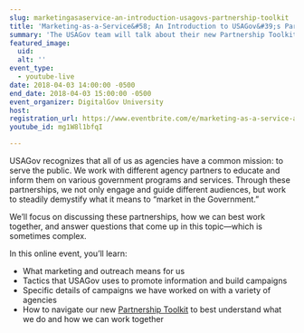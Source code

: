 ```yaml
---
slug: marketingasaservice-an-introduction-usagovs-partnership-toolkit
title: 'Marketing-as-a-Service&#58; An Introduction to USAGov&#39;s Partnership Toolkit'
summary: 'The USAGov team will talk about their new Partnership Toolkit and focus on how government agencies can partner with USAGov to market various programs and services.'
featured_image: 
  uid: 
  alt: ''
event_type: 
  - youtube-live
date: 2018-04-03 14:00:00 -0500
end_date: 2018-04-03 15:00:00 -0500
event_organizer: DigitalGov University
host: 
registration_url: https://www.eventbrite.com/e/marketing-as-a-service-an-introduction-to-usagovs-partnership-toolkit-registration-44339870747
youtube_id: mg1W8l1bfqI

---
```


USAGov recognizes that all of us as agencies have a common mission: to serve the public. We work with different agency partners to educate and inform them on various government programs and services. Through these partnerships, we not only engage and guide different audiences, but work to steadily demystify what it means to “market in the Government.” 

We’ll focus on discussing these partnerships, how we can best work together, and answer questions that come up in this topic—which is sometimes complex.

In this online event, you’ll learn:

- What marketing and outreach means for us
- Tactics that USAGov uses to promote information and build campaigns
- Specific details of campaigns we have worked on with a variety of agencies
- How to navigate our new [Partnership Toolkit](https://connect.usa.gov/digital-toolkit-ready-to-work) to best understand what we do and how we can work together
